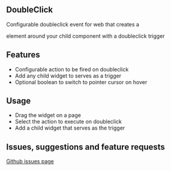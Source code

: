## DoubleClick
Configurable doubleclick event for web that creates a <div> element around your child component with a doubleclick trigger

## Features
- Configurable action to be fired on doubleclick
- Add any child widget to serves as a trigger
- Optional boolean to switch to pointer cursor on hover

## Usage
- Drag the widget on a page
- Select the action to execute on doubleclick
- Add a child widget that serves as the trigger

## Issues, suggestions and feature requests
[Github issues page](https://github.com/NathanRuthITVisors/mx-double-click/issues)